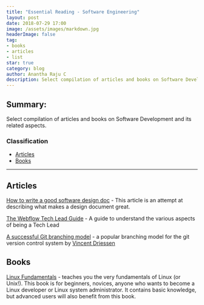 ```yaml
---
title: "Essential Reading - Software Engineering"
layout: post
date: 2018-07-29 17:00
image: /assets/images/markdown.jpg
headerImage: false
tag:
- books
- articles
- list
star: true
category: blog
author: Anantha Raju C
description: Select compilation of articles and books on Software Development
---
```


## Summary:

Select compilation of articles and books on Software Development and its related aspects.

### Classification
- [Articles](#articles)
- [Books](#books)

---

## Articles

<a href="https://medium.freecodecamp.org/how-to-write-a-good-software-design-document-66fcf019569c" target="_blank" >How to write a good software design doc</a> - This article is an attempt at describing what makes a design document great.

<a href="https://github.com/webflow/leadership/blob/master/tech_lead.md" target="_blank" >The Webflow Tech Lead Guide</a> - A guide to understand the various aspects of being a Tech Lead

<a href="https://nvie.com/posts/a-successful-git-branching-model/" target="_blank" >A successful Git branching model</a> - a popular branching model for the git version control system by <a href="https://nvie.com/about/" target="_blank" >Vincent Driessen</a>

## Books

<a href="http://linux-training.be/linuxfun.pdf" target="_blank" >Linux Fundamentals</a> - teaches you the very fundamentals of Linux (or Unix!). This book is for beginners, novices, anyone who wants to become a Linux developer or Linux system administrator. It contains basic knowledge, but advanced users will also benefit from this book.
